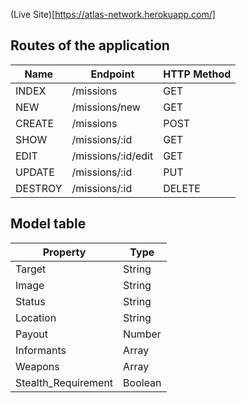 
(Live Site)[https://atlas-network.herokuapp.com/]
## Routes of the application
| Name      | Endpoint | HTTP Method |
| ----------- | ----------- | ----------- |
| INDEX      | /missions       | GET       |
| NEW   | /missions/new        | GET       |
| CREATE   | /missions        | POST       |
| SHOW   | /missions/:id        | GET       |
| EDIT   | /missions/:id/edit        | GET       |
| UPDATE   | /missions/:id        | PUT       |
| DESTROY   | /missions/:id        | DELETE       |


## Model table
| Property      | Type |
| ----------- | ----------- |
| Target      | String      |
| Image   | String       |
| Status   | String       |
| Location   | String       |
| Payout   | Number       |
| Informants   | Array       |
| Weapons   | Array        |
| Stealth_Requirement | Boolean     |
